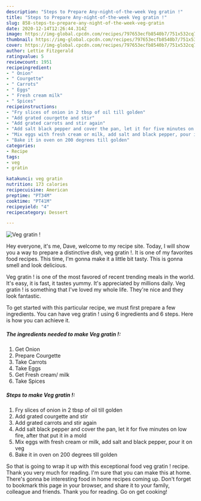 ```yaml
---
description: "Steps to Prepare Any-night-of-the-week Veg gratin !"
title: "Steps to Prepare Any-night-of-the-week Veg gratin !"
slug: 858-steps-to-prepare-any-night-of-the-week-veg-gratin
date: 2020-12-14T12:26:44.314Z
image: https://img-global.cpcdn.com/recipes/797653ecfb8540b7/751x532cq70/veg-gratin-recipe-main-photo.jpg
thumbnail: https://img-global.cpcdn.com/recipes/797653ecfb8540b7/751x532cq70/veg-gratin-recipe-main-photo.jpg
cover: https://img-global.cpcdn.com/recipes/797653ecfb8540b7/751x532cq70/veg-gratin-recipe-main-photo.jpg
author: Lettie Fitzgerald
ratingvalue: 5
reviewcount: 1951
recipeingredient:
- " Onion"
- " Courgette"
- " Carrots"
- " Eggs"
- " Fresh cream milk"
- " Spices"
recipeinstructions:
- "Fry slices of onion in 2 tbsp of oil till golden"
- "Add grated courgette and stir"
- "Add grated carrots and stir again"
- "Add salt black pepper and cover the pan, let it for five minutes on low fire, after that put it in a mold"
- "Mix eggs with fresh cream or milk, add salt and black pepper, pour it on veg"
- "Bake it in oven on 200 degrees till golden"
categories:
- Recipe
tags:
- veg
- gratin

katakunci: veg gratin 
nutrition: 173 calories
recipecuisine: American
preptime: "PT34M"
cooktime: "PT41M"
recipeyield: "4"
recipecategory: Dessert

---
```



![Veg gratin !](https://img-global.cpcdn.com/recipes/797653ecfb8540b7/751x532cq70/veg-gratin-recipe-main-photo.jpg)

Hey everyone, it's me, Dave, welcome to my recipe site. Today, I will show you a way to prepare a distinctive dish, veg gratin !. It is one of my favorites food recipes. This time, I'm gonna make it a little bit tasty. This is gonna smell and look delicious.



Veg gratin ! is one of the most favored of recent trending meals in the world. It's easy, it is fast, it tastes yummy. It's appreciated by millions daily. Veg gratin ! is something that I've loved my whole life. They're nice and they look fantastic.


To get started with this particular recipe, we must first prepare a few ingredients. You can have veg gratin ! using 6 ingredients and 6 steps. Here is how you can achieve it.

<!--inarticleads1-->

##### The ingredients needed to make Veg gratin !:

1. Get  Onion
1. Prepare  Courgette
1. Take  Carrots
1. Take  Eggs
1. Get  Fresh cream/ milk
1. Take  Spices




<!--inarticleads2-->

##### Steps to make Veg gratin !:

1. Fry slices of onion in 2 tbsp of oil till golden
1. Add grated courgette and stir
1. Add grated carrots and stir again
1. Add salt black pepper and cover the pan, let it for five minutes on low fire, after that put it in a mold
1. Mix eggs with fresh cream or milk, add salt and black pepper, pour it on veg
1. Bake it in oven on 200 degrees till golden




So that is going to wrap it up with this exceptional food veg gratin ! recipe. Thank you very much for reading. I'm sure that you can make this at home. There's gonna be interesting food in home recipes coming up. Don't forget to bookmark this page in your browser, and share it to your family, colleague and friends. Thank you for reading. Go on get cooking!
